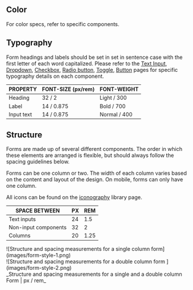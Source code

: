 ## Color

For color specs, refer to specific components.

## Typography

Form headings and labels should be set in set in sentence case with the first letter of each word capitalized. Please refer to the [Text Input](/components/text-input), [Dropdown](/components/dropdown), [Checkbox](/components/checkbox), [Radio button](/components/radio-button), [Toggle](/component/toggle), [Button](/component/button) pages for specific typography details on each component.

| PROPERTY | FONT-SIZE (px/rem)     | FONT-WEIGHT  |
|------------|-----------------|--------------|
| Heading    | 32 / 2     | Light / 300  |
| Label      | 14 / 0.875 | Bold / 700   |
| Input text | 14 / 0.875 | Normal / 400 |

## Structure

Forms are made up of several different components. The order in which these elements are arranged is flexible, but should always follow the spacing guidelines below.

Forms can be one column or two. The width of each column varies based on the content and layout of the design. On mobile, forms can only have one column.

All icons can be found on the [iconography](/style/iconography/library) library page.

| SPACE BETWEEN        | PX | REM  |
|----------------------|----|------|
| Text inputs          | 24 | 1.5  |
| Non-input components | 32 | 2    |
| Columns              | 20 | 1.25 |

<div data-insert-component="ImageGrid">
  <div>
    ![Structure and spacing measurements for a single column form](images/form-style-1.png)
  </div>
  <div>
    ![Structure and spacing measurements for a double column form ](images/form-style-2.png)
  </div>
</div>
_Structure and spacing measurements for a single and a double column Form | px / rem_
